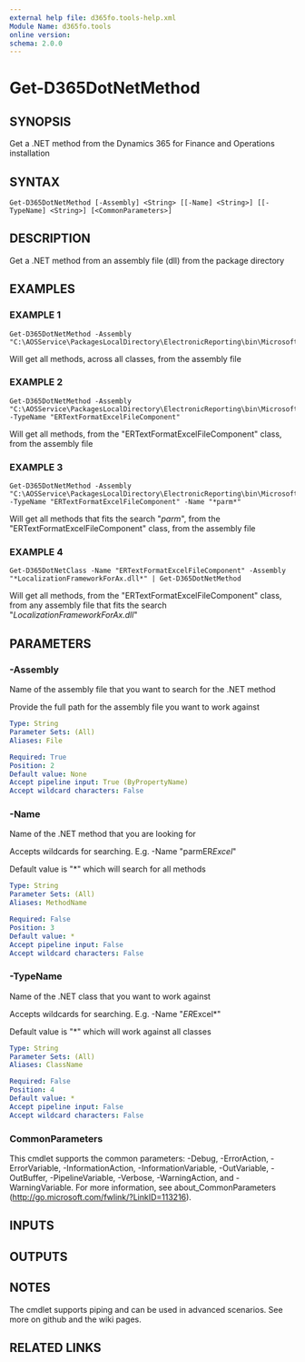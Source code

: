 ```yaml
---
external help file: d365fo.tools-help.xml
Module Name: d365fo.tools
online version:
schema: 2.0.0
---
```


# Get-D365DotNetMethod

## SYNOPSIS
Get a .NET method from the Dynamics 365 for Finance and Operations installation

## SYNTAX

```
Get-D365DotNetMethod [-Assembly] <String> [[-Name] <String>] [[-TypeName] <String>] [<CommonParameters>]
```

## DESCRIPTION
Get a .NET method from an assembly file (dll) from the package directory

## EXAMPLES

### EXAMPLE 1
```
Get-D365DotNetMethod -Assembly "C:\AOSService\PackagesLocalDirectory\ElectronicReporting\bin\Microsoft.Dynamics365.LocalizationFrameworkForAx.dll"
```

Will get all methods, across all classes, from the assembly file

### EXAMPLE 2
```
Get-D365DotNetMethod -Assembly "C:\AOSService\PackagesLocalDirectory\ElectronicReporting\bin\Microsoft.Dynamics365.LocalizationFrameworkForAx.dll" -TypeName "ERTextFormatExcelFileComponent"
```

Will get all methods, from the "ERTextFormatExcelFileComponent" class, from the assembly file

### EXAMPLE 3
```
Get-D365DotNetMethod -Assembly "C:\AOSService\PackagesLocalDirectory\ElectronicReporting\bin\Microsoft.Dynamics365.LocalizationFrameworkForAx.dll" -TypeName "ERTextFormatExcelFileComponent" -Name "*parm*"
```

Will get all methods that fits the search "*parm*", from the "ERTextFormatExcelFileComponent" class, from the assembly file

### EXAMPLE 4
```
Get-D365DotNetClass -Name "ERTextFormatExcelFileComponent" -Assembly "*LocalizationFrameworkForAx.dll*" | Get-D365DotNetMethod
```

Will get all methods, from the "ERTextFormatExcelFileComponent" class, from any assembly file that fits the search "*LocalizationFrameworkForAx.dll*"

## PARAMETERS

### -Assembly
Name of the assembly file that you want to search for the .NET method

Provide the full path for the assembly file you want to work against

```yaml
Type: String
Parameter Sets: (All)
Aliases: File

Required: True
Position: 2
Default value: None
Accept pipeline input: True (ByPropertyName)
Accept wildcard characters: False
```

### -Name
Name of the .NET method that you are looking for

Accepts wildcards for searching.
E.g.
-Name "parmER*Excel*"

Default value is "*" which will search for all methods

```yaml
Type: String
Parameter Sets: (All)
Aliases: MethodName

Required: False
Position: 3
Default value: *
Accept pipeline input: False
Accept wildcard characters: False
```

### -TypeName
Name of the .NET class that you want to work against

Accepts wildcards for searching.
E.g.
-Name "*ER*Excel*"

Default value is "*" which will work against all classes

```yaml
Type: String
Parameter Sets: (All)
Aliases: ClassName

Required: False
Position: 4
Default value: *
Accept pipeline input: False
Accept wildcard characters: False
```

### CommonParameters
This cmdlet supports the common parameters: -Debug, -ErrorAction, -ErrorVariable, -InformationAction, -InformationVariable, -OutVariable, -OutBuffer, -PipelineVariable, -Verbose, -WarningAction, and -WarningVariable.
For more information, see about_CommonParameters (http://go.microsoft.com/fwlink/?LinkID=113216).

## INPUTS

## OUTPUTS

## NOTES
The cmdlet supports piping and can be used in advanced scenarios.
See more on github and the wiki pages.

## RELATED LINKS
